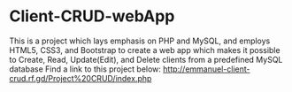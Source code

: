 # Client-CRUD-webApp
This is a project which lays emphasis on PHP and MySQL, and employs HTML5, CSS3, 
and Bootstrap to create a web app which makes it possible to Create, Read, Update(Edit),
and Delete clients from a predefined MySQL database
Find a link to this project below:
http://emmanuel-client-crud.rf.gd/Project%20CRUD/index.php
